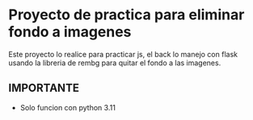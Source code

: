 # Proyecto de practica para eliminar fondo a imagenes

Este proyecto lo realice para practicar js, el back lo manejo con flask usando la libreria de rembg
para quitar el fondo a las imagenes.

## IMPORTANTE
- Solo funcion con python 3.11
